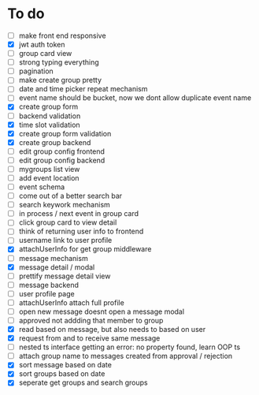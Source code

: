 # To do
- [ ] make front end responsive
- [x] jwt auth token
- [ ] group card view
- [ ] strong typing everything
- [ ] pagination
- [ ] make create group pretty
- [ ] date and time picker repeat mechanism
- [ ] event name should be bucket, now we dont allow duplicate event name
- [x] create group form
- [ ] backend validation
- [x] time slot validation
- [x] create group form validation
- [x] create group backend
- [ ] edit group config frontend
- [ ] edit group config backend
- [ ] mygroups list view
- [ ] add event location
- [ ] event schema
- [ ] come out of a better search bar
- [ ] search keywork mechanism
- [ ] in process / next event in group card
- [ ] click group card to view detail
- [ ] think of returning user info to frontend
- [ ] username link to user profile
- [x] attachUserInfo for get group middleware
- [ ] message mechanism
- [x] message detail / modal
- [ ] prettify message detail view
- [ ] message backend
- [ ] user profile page
- [ ] attachUserInfo attach full profile
- [ ] open new message doesnt open a message modal
- [ ] approved not addding that member to group
- [x] read based on message, but also needs to based on user
- [x] request from and to receive same message
- [ ] nested ts interface getting an error: no property found, learn OOP ts
- [ ] attach group name to messages created from approval / rejection
- [x] sort message based on date
- [x] sort groups based on date
- [x] seperate get groups and search groups